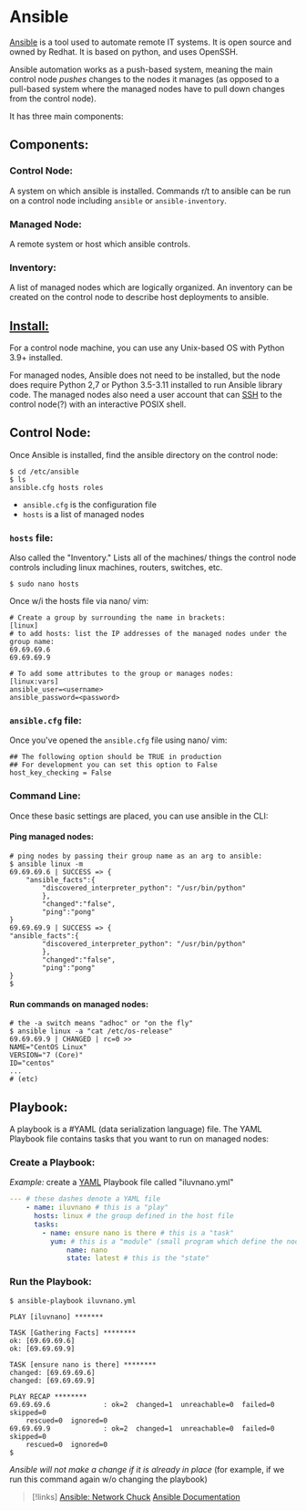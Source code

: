 
# Ansible
[Ansible](https://docs.ansible.com/ansible/latest/getting_started/index.html) is a tool used to automate remote IT systems. It is open source and owned by Redhat. It is based on python, and uses OpenSSH. 

Ansible automation works as a push-based system, meaning the main control node *pushes* changes to the nodes it manages (as opposed to a pull-based system where the managed nodes have to pull down changes from the control node).

It has three main components:
## Components:
### Control Node:
A system on which ansible is installed. Commands r/t to ansible can be run on a control node including `ansible` or `ansible-inventory`.
### Managed Node:
A remote system or host which ansible controls.
### Inventory:
A list of managed nodes which are logically organized. An inventory can be created on the control node to describe host deployments to ansible.
## [Install:](https://docs.ansible.com/ansible/latest/installation_guide/intro_installation.html)
For a control node machine, you can use any Unix-based OS with Python 3.9+ installed.

For managed nodes, Ansible does not need to be installed, but the node does require Python 2,7 or Python 3.5-3.11 installed to run Ansible library code. The managed nodes also need a user account that can [SSH](/networking/protocols/SSH.md) to the control node(?) with an interactive POSIX shell.
## Control Node:
Once Ansible is installed, find the ansible directory on the control node:
```shell
$ cd /etc/ansible
$ ls
ansible.cfg hosts roles
```
- `ansible.cfg` is the configuration file
- `hosts` is a list of managed nodes
### `hosts` file:
Also called the "Inventory." Lists all of the machines/ things the control node controls including linux machines, routers, switches, etc.
```shell
$ sudo nano hosts
```

Once w/i the hosts file via nano/ vim:
```shell
# Create a group by surrounding the name in brackets:
[linux]
# to add hosts: list the IP addresses of the managed nodes under the group name:
69.69.69.6
69.69.69.9

# To add some attributes to the group or manages nodes:
[linux:vars]
ansible_user=<username>
ansible_password=<password>
```
### `ansible.cfg` file:
Once you've opened the `ansible.cfg` file using nano/ vim:
```shell
## The following option should be TRUE in production
## For development you can set this option to False
host_key_checking = False
```
### Command Line:
Once these basic settings are placed, you can use ansible in the CLI:
#### Ping managed nodes:
```shell
# ping nodes by passing their group name as an arg to ansible:
$ ansible linux -m
69.69.69.6 | SUCCESS => {
	"ansible_facts":{
		"discovered_interpreter_python": "/usr/bin/python"
		},
		"changed":"false",
		"ping":"pong"
}
69.69.69.9 | SUCCESS => {
"ansible_facts":{
		"discovered_interpreter_python": "/usr/bin/python"
		},
		"changed":"false",
		"ping":"pong"
}
$
```
#### Run commands on managed nodes:
```shell
# the -a switch means "adhoc" or "on the fly"
$ ansible linux -a "cat /etc/os-release"
69.69.69.9 | CHANGED | rc=0 >>
NAME="CentOS Linux"
VERSION="7 (Core)"
ID="centos"
... 
# (etc)
```
## Playbook:
A playbook is a #YAML (data serialization language) file. The YAML Playbook file contains tasks that you want to run on managed nodes:
### Create a Playbook:
*Example:* create a [YAML](/coding/languages/YAML.md) Playbook file called "iluvnano.yml"
```YAML
--- # these dashes denote a YAML file
	- name: iluvnano # this is a "play"
	  hosts: linux # the group defined in the host file
	  tasks:
		- name: ensure nano is there # this is a "task"
		  yum: # this is a "module" (small program which define the node's state)
			  name: nano
			  state: latest # this is the "state"
```
### Run the Playbook:
```shell
$ ansible-playbook iluvnano.yml

PLAY [iluvnano] *******

TASK [Gathering Facts] ********
ok: [69.69.69.6]
ok: [69.69.69.9]

TASK [ensure nano is there] ********
changed: [69.69.69.6]
changed: [69.69.69.9]

PLAY RECAP ********
69.69.69.6             : ok=2  changed=1  unreachable=0  failed=0  skipped=0
	rescued=0  ignored=0
69.69.69.9             : ok=2  changed=1  unreachable=0  failed=0  skipped=0
	rescued=0  ignored=0
$
```
*Ansible will not make a change if it is already in place* (for example, if we run this command again w/o changing the playbook)

> [!links]
> [Ansible: Network Chuck](https://www.youtube.com/watch?v=5hycyr-8EKs&ab_channel=NetworkChuck)
> [Ansible Documentation](https://docs.ansible.com/ansible/latest/index.html)


